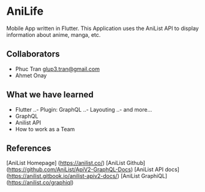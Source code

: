 # AniLife

Mobile App written in Flutter. This Application uses the AniList API to display information about anime, manga, etc.

## Collaborators

- Phuc Tran <glup3.tran@gmail.com>
- Ahmet Onay <null>

## What we have learned

- Flutter
..- Plugin: GraphQL
..- Layouting
..- and more...
- GraphQL
- Anilist API
- How to work as a Team

## References

[AniList Homepage] (https://anilist.co/)
[AniList Github] (https://github.com/AniList/ApiV2-GraphQL-Docs)
[AniList API docs] (https://anilist.gitbook.io/anilist-apiv2-docs/)
[AniList GraphiQL] (https://anilist.co/graphiql)